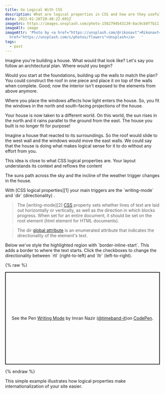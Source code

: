 ```yaml
---
title: Go Logical With CSS
description: What are logical properties in CSS and how are they useful?
date: 2022-01-26T20:48:22.691Z
imageSrc: https://images.unsplash.com/photo-1582794543139-8ac9cb0f7b11
imageAlt: image
imageAttr: 'Photo by <a href="https://unsplash.com/@rikonavt">Rikonavt</a> on <a
  href="https://unsplash.com/s/photos/flowers">Unsplash</a>   '
tags:
  - post
---
```

Imagine you're building a house. What would that look like? Let's say you follow an architectural plan. Where would you begin?

Would you start at the foundations, building up the walls to match the plan? You could construct the roof in one piece and place it on top of the walls when complete. Good; now the interior isn't exposed to the elements from above anymore.

Where you place the windows affects how light enters the house. So, you fit the windows in the north and south-facing projections of the house.

Your house is now taken to a different world. On this world, the sun rises in the north and it rains parallel to the ground from the east. The house you built is no longer fit for purpose!

Imagine a house that reacted to its surroundings. So the roof would slide to the west wall and the windows would move the east walls. We could say that the house is doing what makes logical sense for it to do without any effort from you.

This idea is close to what CSS logical properties are. Your layout understands its context and reflows the content

The suns path across the sky and the incline of the weather trigger changes in the house.

With \[CSS logical properties]\[1] your main triggers are the \`writing-mode\` and \`dir\` (directionality) .

> The \[writing-mode]\[2] [CSS](https://developer.mozilla.org/en-US/docs/Web/CSS) property sets whether lines of text are laid out horizontally or vertically, as well as the direction in which blocks progress. When set for an entire document, it should be set on the root element (html element for HTML documents).



> The dir [global attribute](https://developer.mozilla.org/en-US/docs/Web/HTML/Global_attributes) is an enumerated attribute that indicates the directionality of the element's text.

Below we've style the highlighted region with \`border-inline-start\`. This adds a border to where the text starts. Click the checkboxes to change the directionality between \`rtl\` (right-to-left) and \`ltr\` (left-to-right).


{% raw %}
<p class="codepen" data-height="300" data-default-tab="html,result" data-slug-hash="xxPwgNp" data-user="timeband-it" style="height: 300px; box-sizing: border-box; display: flex; align-items: center; justify-content: center; border: 2px solid; margin: 1em 0; padding: 1em;">
<span>See the Pen <a href="https://codepen.io/timeband-it/pen/xxPwgNp">
Writing Mode</a> by Imran Nazir (<a href="https://codepen.io/timeband-it">@timeband-it</a>)on <a href="https://codepen.io">CodePen</a>.</span>
</p>

<script async src="https://cpwebassets.codepen.io/assets/embed/ei.js"></script>
{% endraw %}

This simple example illustrates how logical properties make internationalization of your site easier.

[1]: https://developer.mozilla.org/en-US/docs/Web/CSS/CSS_Logical_Properties ""

[2]: https://developer.mozilla.org/en-US/docs/Web/CSS/writing-mode "CSS logical properties"